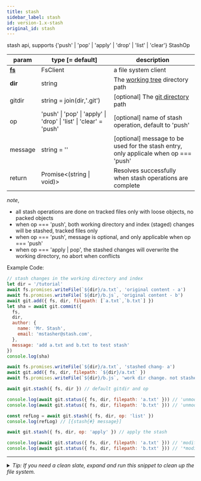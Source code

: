 ```yaml
---
title: stash
sidebar_label: stash
id: version-1.x-stash
original_id: stash
---
```


stash api, supports  {'push' | 'pop' | 'apply' | 'drop' | 'list' | 'clear'} StashOp

| param              | type [= default]                                                                                 | description                                                                          |
| ------------------ | ------------------------------------------------------------------------------------------------ | ------------------------------------------------------------------------------------ |
| [****fs****](./fs) | FsClient                                                                                         | a file system client                                                                 |
| **dir**            | string                                                                                           | The [working tree](dir-vs-gitdir.md) directory path                                  |
| gitdir             | string = join(dir,'.git')                                                                        | [optional] The [git directory](dir-vs-gitdir.md) path                                |
| op                 | 'push'  &#124;  'pop'  &#124;  'apply'  &#124;  'drop'  &#124;  'list'  &#124;  'clear' = 'push' | [optional] name of stash operation, default to 'push'                                |
| message            | string = ''                                                                                      | [optional] message to be used for the stash entry, only applicale when op === 'push' |
| return             | Promise\<(string &#124; void)\>                                                                  | Resolves successfully when stash operations are complete                             |

_note_,
- all stash operations are done on tracked files only with loose objects, no packed objects
- when op === 'push', both working directory and index (staged) changes will be stashed, tracked files only
- when op === 'push', message is optional, and only applicable when op === 'push'
- when op === 'apply | pop', the stashed changes will overwrite the working directory, no abort when conflicts

Example Code:

```js live
// stash changes in the working directory and index
let dir = '/tutorial'
await fs.promises.writeFile(`${dir}/a.txt`, 'original content - a')
await fs.promises.writeFile(`${dir}/b.js`, 'original content - b')
await git.add({ fs, dir, filepath: [`a.txt`,`b.txt`] })
let sha = await git.commit({
  fs,
  dir,
  author: {
    name: 'Mr. Stash',
    email: 'mstasher@stash.com',
  },
  message: 'add a.txt and b.txt to test stash'
})
console.log(sha)

await fs.promises.writeFile(`${dir}/a.txt`, 'stashed chang- a')
await git.add({ fs, dir, filepath: `${dir}/a.txt` })
await fs.promises.writeFile(`${dir}/b.js`, 'work dir change. not stashed - b')

await git.stash({ fs, dir }) // default gitdir and op

console.log(await git.status({ fs, dir, filepath: 'a.txt' })) // 'unmodified'
console.log(await git.status({ fs, dir, filepath: 'b.txt' })) // 'unmodified'

const refLog = await git.stash({ fs, dir, op: 'list' })
console.log(refLog) // [{stash{#} message}]

await git.stash({ fs, dir, op: 'apply' }) // apply the stash

console.log(await git.status({ fs, dir, filepath: 'a.txt' })) // 'modified'
console.log(await git.status({ fs, dir, filepath: 'b.txt' })) // '*modified'
```


---

<details>
<summary><i>Tip: If you need a clean slate, expand and run this snippet to clean up the file system.</i></summary>

```js live
window.fs = new LightningFS('fs', { wipe: true })
window.pfs = window.fs.promises
console.log('done')
```
</details>

<script>
(function rewriteEditLink() {
  const el = document.querySelector('a.edit-page-link.button');
  if (el) {
    el.href = 'https://github.com/isomorphic-git/isomorphic-git/edit/main/src/api/stash.js';
  }
})();
</script>